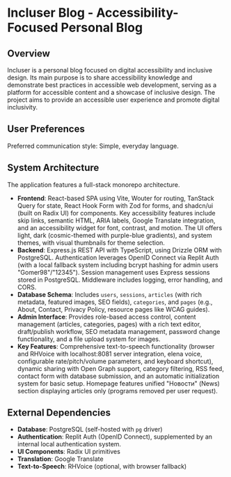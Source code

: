 # Incluser Blog - Accessibility-Focused Personal Blog

## Overview
Incluser is a personal blog focused on digital accessibility and inclusive design. Its main purpose is to share accessibility knowledge and demonstrate best practices in accessible web development, serving as a platform for accessible content and a showcase of inclusive design. The project aims to provide an accessible user experience and promote digital inclusivity.

## User Preferences
Preferred communication style: Simple, everyday language.

## System Architecture
The application features a full-stack monorepo architecture.
- **Frontend**: React-based SPA using Vite, Wouter for routing, TanStack Query for state, React Hook Form with Zod for forms, and shadcn/ui (built on Radix UI) for components. Key accessibility features include skip links, semantic HTML, ARIA labels, Google Translate integration, and an accessibility widget for font, contrast, and motion. The UI offers light, dark (cosmic-themed with purple-blue gradients), and system themes, with visual thumbnails for theme selection.
- **Backend**: Express.js REST API with TypeScript, using Drizzle ORM with PostgreSQL. Authentication leverages OpenID Connect via Replit Auth (with a local fallback system including bcrypt hashing for admin users "Gomer98"/"12345"). Session management uses Express sessions stored in PostgreSQL. Middleware includes logging, error handling, and CORS.
- **Database Schema**: Includes `users`, `sessions`, `articles` (with rich metadata, featured images, SEO fields), `categories`, and `pages` (e.g., About, Contact, Privacy Policy, resource pages like WCAG guides).
- **Admin Interface**: Provides role-based access control, content management (articles, categories, pages) with a rich text editor, draft/publish workflow, SEO metadata management, password change functionality, and a file upload system for images.
- **Key Features**: Comprehensive text-to-speech functionality (browser and RHVoice with localhost:8081 server integration, elena voice, configurable rate/pitch/volume parameters, and keyboard shortcut), dynamic sharing with Open Graph support, category filtering, RSS feed, contact form with database submission, and an automatic initialization system for basic setup. Homepage features unified "Новости" (News) section displaying articles only (programs removed per user request).

## External Dependencies
- **Database**: PostgreSQL (self-hosted with `pg` driver)
- **Authentication**: Replit Auth (OpenID Connect), supplemented by an internal local authentication system.
- **UI Components**: Radix UI primitives
- **Translation**: Google Translate
- **Text-to-Speech**: RHVoice (optional, with browser fallback)